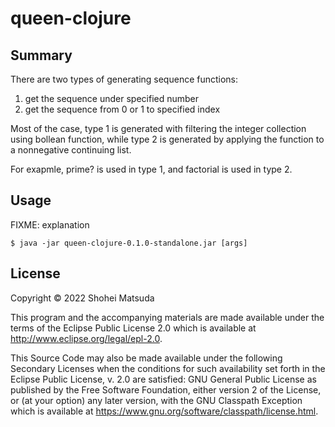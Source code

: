 # queen-clojure

## Summary

There are two types of generating sequence functions:

1. get the sequence under specified number
2. get the sequence from 0 or 1 to specified index

Most of the case, type 1 is generated with filtering the integer collection using bollean function, while type 2 is generated by applying the function to a nonnegative continuing list.

For exapmle, prime? is used in type 1, and factorial is used in type 2.

## Usage

FIXME: explanation

    $ java -jar queen-clojure-0.1.0-standalone.jar [args]

## License

Copyright © 2022 Shohei Matsuda

This program and the accompanying materials are made available under the
terms of the Eclipse Public License 2.0 which is available at
http://www.eclipse.org/legal/epl-2.0.

This Source Code may also be made available under the following Secondary
Licenses when the conditions for such availability set forth in the Eclipse
Public License, v. 2.0 are satisfied: GNU General Public License as published by
the Free Software Foundation, either version 2 of the License, or (at your
option) any later version, with the GNU Classpath Exception which is available
at https://www.gnu.org/software/classpath/license.html.
